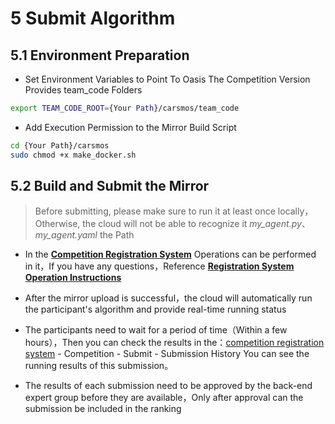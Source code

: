 
# 5 Submit Algorithm

## 5.1 Environment Preparation
- Set Environment Variables to Point To Oasis The Competition Version Provides team_code Folders
```bash
export TEAM_CODE_ROOT={Your Path}/carsmos/team_code
```
- Add Execution Permission to the Mirror Build Script
```bash
cd {Your Path}/carsmos
sudo chmod +x make_docker.sh
```

## 5.2 Build and Submit the Mirror

> Before submitting, please make sure to run it at least once locally，Otherwise, the cloud will not be able to recognize it *my_agent.py*、*my_agent.yaml* the Path

- In the [**Competition Registration System**](https://race.carsmos.cn/) Operations can be performed in it，If you have any questions，Reference [**Registration System Operation Instructions**](signup_en.md#_82-提交流程)

<!-- - After building the mirror，**we recommend testing it locally first**，Once you have confirmed that it is working correctly, you can submit it to the cloud，The reference command to start the mirror is as follows：

```bash
docker run --gpus all --runtime=nvidia --net=host -it --shm-size=2g --memory=10g --name dora-oasis-container carsmos_dora:0.1 /bin/bash
​``` -->

- After the mirror upload is successful，the cloud will automatically run the participant's algorithm and provide real-time running status

- The participants need to wait for a period of time（Within a few hours），Then you can check the results in the：[competition registration system](https://race.carsmos.cn/) - Competition - Submit - Submission History You can see the running results of this submission。

- The results of each submission need to be approved by the back-end expert group before they are available，Only after approval can the submission be included in the ranking
